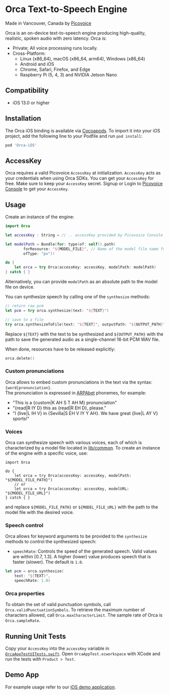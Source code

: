 # Orca Text-to-Speech Engine

Made in Vancouver, Canada by [Picovoice](https://picovoice.ai)

Orca is an on-device text-to-speech engine producing high-quality, realistic, spoken audio with zero latency. Orca is:

- Private; All voice processing runs locally.
- Cross-Platform:
    - Linux (x86_64), macOS (x86_64, arm64), Windows (x86_64)
    - Android and iOS
    - Chrome, Safari, Firefox, and Edge
    - Raspberry Pi (5, 4, 3) and NVIDIA Jetson Nano

## Compatibility

- iOS 13.0 or higher

## Installation

<!-- markdown-link-check-disable -->
The Orca iOS binding is available via [Cocoapods](https://cocoapods.org/pods/Orca-iOS). To import it into your iOS project, add the following line to your Podfile and run `pod install`:
<!-- markdown-link-check-enable -->

```ruby
pod 'Orca-iOS'
```

## AccessKey

Orca requires a valid Picovoice `AccessKey` at initialization. `AccessKey` acts as your credentials when using Orca SDKs.
You can get your `AccessKey` for free. Make sure to keep your `AccessKey` secret.
Signup or Login to [Picovoice Console](https://console.picovoice.ai/) to get your `AccessKey`.

## Usage

Create an instance of the engine:

```swift
import Orca

let accessKey : String = // .. accessKey provided by Picovoice Console (https://console.picovoice.ai/)

let modelPath = Bundle(for: type(of: self)).path(
        forResource: "${MODEL_FILE}", // Name of the model file name for Orca
        ofType: "pv")!

do {
    let orca = try Orca(accessKey: accessKey, modelPath: modelPath)
} catch { }
```

Alternatively, you can provide `modelPath` as an absolute path to the model file on device.

You can synthesize speech by calling one of the `synthesize` methods:

```swift
// return raw pcm
let pcm = try orca.synthesize(text: "${TEXT}")

// save to a file
try orca.synthesizeToFile(text: "${TEXT}", outputPath: "${OUTPUT_PATH}")
```

Replace `${TEXT}` with the text to be synthesized and `${OUTPUT_PATH}` with the path to save the generated audio as a
single-channel 16-bit PCM WAV file.

When done, resources have to be released explicitly:

```swift
orca.delete()
```

### Custom pronunciations

Orca allows to embed custom pronunciations in the text via the syntax: `{word|pronunciation}`.\
The pronunciation is expressed in [ARPAbet](https://en.wikipedia.org/wiki/ARPABET) phonemes, for example:

- "This is a {custom|K AH S T AH M} pronunciation"
- "{read|R IY D} this as {read|R EH D}, please."
- "I {live|L IH V} in {Sevilla|S EH V IY Y AH}. We have great {live|L AY V} sports!"

### Voices

Orca can synthesize speech with various voices, each of which is characterized by a model file located
in [lib/common](https://github.com/Picovoice/orca/tree/main/lib/common).
To create an instance of the engine with a specific voice, use:

```df
import Orca

do {
    let orca = try Orca(accessKey: accessKey, modelPath: "${MODEL_FILE_PATH}")
    // or
    let orca = try Orca(accessKey: accessKey, modelURL: "${MODEL_FILE_URL}")
} catch { }
```

and replace `${MODEL_FILE_PATH}` or `${MODEL_FILE_URL}` with the path to the model file with the desired voice.

### Speech control

Orca allows for keyword arguments to be provided to the `synthesize` methods to control the synthesized speech:

- `speechRate`: Controls the speed of the generated speech. Valid values are within [0.7, 1.3]. A higher (lower) value
  produces speech that is faster (slower). The default is `1.0`.

```swift
let pcm = orca.synthesize(
    text: "${TEXT}",
    speechRate: 1.0)
```

### Orca properties

To obtain the set of valid punctuation symbols, call `Orca.validPunctuationSymbols`.
To retrieve the maximum number of characters allowed, call `Orca.maxCharacterLimit`.
The sample rate of Orca is `Orca.sampleRate`.

## Running Unit Tests

Copy your `AccessKey` into the `accessKey` variable in [`OrcaAppTestUITests.swift`](OrcaAppTest/OrcaAppTestUITests/OrcaAppTestUITests.swift). Open `OrcaAppTest.xcworkspace` with XCode and run the tests with `Product > Test`.

## Demo App

For example usage refer to our [iOS demo application](../../demo/ios).
